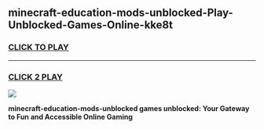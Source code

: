 
## minecraft-education-mods-unblocked-Play-Unblocked-Games-Online-kke8t
<h3>
<a href="https://premium76.site?title=minecraft-education-mods-unblocked&ref=25A">CLICK TO PLAY</a></h3>
<hr>

<h3>
<a href="https://premium76.site?title=minecraft-education-mods-unblocked&ref=25A">CLICK 2 PLAY</a>
  
</h3>

<a href="https://premium76.site?title=minecraft-education-mods-unblocked&ref=25A"><img src="https://clearcache.store/games.png"></a>


**minecraft-education-mods-unblocked games unblocked: Your Gateway to Fun and Accessible Online Gaming**
